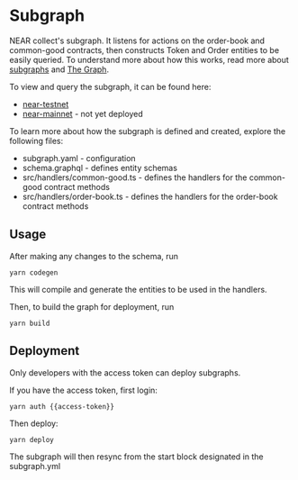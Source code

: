 # Subgraph

NEAR collect's subgraph. It listens for actions on the order-book and common-good contracts, then constructs Token and Order entities to be easily queried.
To understand more about how this works, read more about [subgraphs](https://thegraph.com/docs/en/explorer#subgraphs) and [The Graph](https://thegraph.com/en/).


To view and query the subgraph, it can be found here: 
- [near-testnet](https://thegraph.com/hosted-service/subgraph/elliotbraem/common-good)
- [near-mainnet]() - not yet deployed


To learn more about how the subgraph is defined and created, explore the following files:
- subgraph.yaml - configuration
- schema.graphql - defines entity schemas
- src/handlers/common-good.ts - defines the handlers for the common-good contract methods
- src/handlers/order-book.ts - defines the handlers for the order-book contract methods


## Usage

After making any changes to the schema, run
```shell
yarn codegen
```
This will compile and generate the entities to be used in the handlers.

Then, to build the graph for deployment, run
```shell
yarn build
```


## Deployment

Only developers with the access token can deploy subgraphs.

If you have the access token, first login:
```shell
yarn auth {{access-token}}
```

Then deploy:

```shell
yarn deploy
```

The subgraph will then resync from the start block designated in the subgraph.yml

